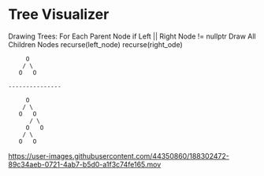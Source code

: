 # Tree Visualizer

Drawing Trees:
	For Each Parent Node
	if Left || Right Node !=  nullptr
		Draw All Children Nodes
	recurse(left_node) 
	recurse(right_ode)

	     O
	    / \
 	   O   O

	---------------

		 O
	    / \
 	   O   O
	      / \
 	     O   O
	    / \
 	   O   O
	   
	   


https://user-images.githubusercontent.com/44350860/188302472-89c34aeb-0721-4ab7-b5d0-a1f3c74fe165.mov

